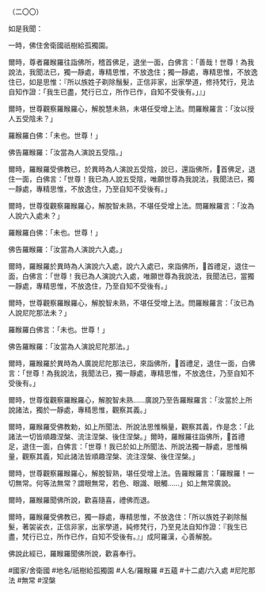 （二〇〇）

如是我聞：

一時，佛住舍衛國祇樹給孤獨園。

爾時，尊者羅睺羅往詣佛所，稽首佛足，退坐一面，白佛言：「善哉！世尊！為我說法，我聞法已，獨一靜處，專精思惟，不放逸住；獨一靜處，專精思惟，不放逸住已，如是思惟：『所以族姓子剃除鬚髮，正信非家，出家學道，修持梵行，見法自知作證：「我生已盡，梵行已立，所作已作，自知不受後有。」』」

爾時，世尊觀察羅睺羅心，解脫慧未熟，未堪任受增上法。問羅睺羅言：「汝以授人五受陰未？」

羅睺羅白佛：「未也。世尊！」

佛告羅睺羅：「汝當為人演說五受陰。」

爾時，羅睺羅受佛教已，於異時為人演說五受陰，說已，還詣佛所，𥡳首佛足，退住一面，白佛言：「世尊！我已為人說五受陰，唯願世尊為我說法，我聞法已，獨一靜處，專精思惟，不放逸住，乃至自知不受後有。」

爾時，世尊復觀察羅睺羅心，解脫智未熟，不堪任受增上法。問羅睺羅言：「汝為人說六入處未？」

羅睺羅白佛：「未也。世尊！」

佛告羅睺羅：「汝當為人演說六入處。」

爾時，羅睺羅於異時為人演說六入處，說六入處已，來詣佛所，𥡳首禮足，退住一面，白佛言：「世尊！我已為人演說六入處，唯願世尊為我說法，我聞法已，當獨一靜處，專精思惟，不放逸住，乃至自知不受後有。」

爾時，世尊觀察羅睺羅心，解脫智未熟，不堪任受增上法。問羅睺羅言：「汝已為人說尼陀那法未？」

羅睺羅白佛言：「未也。世尊！」

佛告羅睺羅：「汝當為人演說尼陀那法。」

爾時，羅睺羅於異時為人廣說尼陀那法已，來詣佛所，𥡳首禮足，退住一面，白佛言：「世尊！為我說法，我聞法已，獨一靜處，專精思惟，不放逸住，乃至自知不受後有。」

爾時，世尊復觀察羅睺羅心，解脫智未熟……廣說乃至告羅睺羅言：「汝當於上所說諸法，獨於一靜處，專精思惟，觀察其義。」

爾時，羅睺羅受佛教勅，如上所聞法、所說法思惟稱量，觀察其義，作是念：「此諸法一切皆順趣涅槃、流注涅槃、後住涅槃。」爾時，羅睺羅往詣佛所，𥡳首禮足，退住一面，白佛言：「世尊！我已於如上所聞法、所說法獨一靜處，思惟稱量，觀察其義，知此諸法皆順趣涅槃、流注涅槃、後住涅槃。」

爾時，世尊觀察羅睺羅心，解脫智熟，堪任受增上法。告羅睺羅言：「羅睺羅！一切無常。何等法無常？謂眼無常，若色、眼識、眼觸……」如上無常廣說。

爾時，羅睺羅聞佛所說，歡喜隨喜，禮佛而退。

爾時，羅睺羅受佛教已，獨一靜處，專精思惟，不放逸住：「所以族姓子剃除鬚髮，著袈裟衣，正信非家，出家學道，純修梵行，乃至見法自知作證：『我生已盡，梵行已立，所作已作，自知不受後有。』」成阿羅漢，心善解脫。

佛說此經已，羅睺羅聞佛所說，歡喜奉行。

#國家/舍衛國
#地名/祇樹給孤獨園
#人名/羅睺羅
#五蘊
#十二處/六入處
#尼陀那法
#無常
#涅槃
